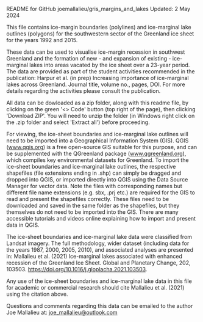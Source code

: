 README for GitHub joemallalieu/gris_margins_and_lakes
Updated: 2 May 2024

This file contains ice-margin boundaries (polylines) and ice-marginal lake outlines (polygons) for the southwestern sector of the Greenland ice sheet for the years 1992 and 2015.

These data can be used to visualise ice-margin recession in southwest Greenland and the formation of new - and expansion of existing - ice-marginal lakes into areas vacated by the ice sheet over a 23-year period. The data are provided as part of the student activities recommended in the publication: Harpur et al. (in prep) Increasing importance of ice-marginal lakes across Greenland. Journal title, volume no., pages, DOI. For more details regarding the activities please consult the publication.

All data can be dowloaded as a zip folder, along with this readme file, by clicking on the green '<> Code' button (top right of the page), then clicking 'Download ZIP'. You will need to unzip the folder (in Windows right click on the .zip folder and select 'Extract all') before proceeding.

For viewing, the ice-sheet boundaries and ice-marginal lake outlines will need to be imported into a Geographical Information System (GIS). QGIS (www.qgis.org) is a free open-source GIS suitable for this purpose, and can be supplemented with the QGreenland package (www.qgreenland.org), which compiles key environmental datasets for Greenland. To import the ice-sheet boundaries and ice-marginal lake outlines, the respective shapefiles (file extensions ending in .shp) can simply be dragged and dropped into QGIS, or imported directly into QGIS using the Data Source Manager for vector data. Note the files with corresponding names but different file name extensions (e.g. sbx, .prj etc.) are required for the GIS to read and present the shapefiles correctly. These files need to be downloaded and saved in the same folder as the shapefiles, but they themselves do not need to be imported into the GIS. There are many accessible tutorials and videos online explaining how to import and present data in QGIS.

The ice-sheet boundaries and ice-marginal lake data were classified from Landsat imagery. The full methodology, wider dataset (including data for the years 1987, 2000, 2005, 2010), and associated analyses are presented in: Mallalieu et al. (2021) Ice-marginal lakes associated with enhanced recession of the Greenland Ice Sheet. Global and Planetary Change, 202, 103503. https://doi.org/10.1016/j.gloplacha.2021.103503.

Any use of the ice-sheet boundaries and ice-marginal lake data in this file for academic or commercial research should cite Mallalieu et al. (2021) using the citation above.

Questions and comments regarding this data can be emailed to the author Joe Mallalieu at: joe_mallalieu@outlook.com
